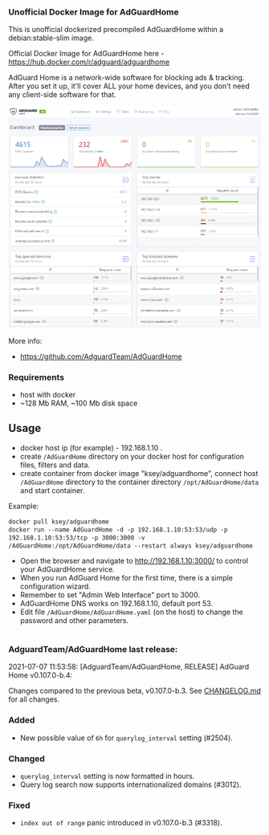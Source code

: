 ### Unofficial Docker Image for AdGuardHome
This is unofficial dockerized precompiled AdGuardHome within a debian:stable-slim image.

Official Docker Image for AdGuardHome here - https://hub.docker.com/r/adguard/adguardhome

AdGuard Home is a network-wide software for blocking ads & tracking. After you set it up, it'll cover ALL your home devices, and you don't need any client-side software for that.

![AdGuardHome](https://raw.githubusercontent.com/MrKsey/AdGuardHome/master/adh.PNG)

More info:
- https://github.com/AdguardTeam/AdGuardHome

### Requirements

* host with docker
* ~128 Mb RAM, ~100 Mb disk space 

## Usage

* docker host ip (for example) - 192.168.1.10 .
* create ```/AdGuardHome``` directory on your docker host for configuration files, filters and data.
* create container from docker image "ksey/adguardhome", connect host ```/AdGuardHome``` directory to the container directory ```/opt/AdGuardHome/data``` and start container.

Example:
```
docker pull ksey/adguardhome
docker run --name AdGuardHome -d -p 192.168.1.10:53:53/udp -p 192.168.1.10:53:53/tcp -p 3000:3000 -v /AdGuardHome:/opt/AdGuardHome/data --restart always ksey/adguardhome
```

* Open the browser and navigate to http://192.168.1.10:3000/ to control your AdGuardHome service.
* When you run AdGuard Home for the first time, there is a simple configuration wizard.
* Remember to set "Admin Web Interface" port to 3000.
* AdGuardHome DNS works on 192.168.1.10, default port 53.
* Edit file ```/AdGuardHome/AdGuardHome.yaml``` (on the host) to change the password and other parameters.


































































































































































































































































































































































# #
### AdguardTeam/AdGuardHome last release:
2021-07-07 11:53:58: [AdguardTeam/AdGuardHome, RELEASE] AdGuard Home v0.107.0-b.4:

Changes compared to the previous beta, v0.107.0-b.3. See [CHANGELOG.md] for all changes.

### Added

- New possible value of `6h` for `querylog_interval` setting (#2504).

### Changed

- `querylog_interval` setting is now formatted in hours.
- Query log search now supports internationalized domains (#3012).

### Fixed

- `index out of range` panic introduced in v0.107.0-b.3 (#3318).

[CHANGELOG.md]: https://github.com/AdguardTeam/AdGuardHome/tree/v0.107.0-b.4/CHANGELOG.md

